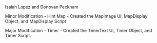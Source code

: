 Isaiah Lopez and Donovan Peckham

Minor Modification - Hint Map - Created the MapImage UI, MapDisplay Object, and MapDisplay Script

Major Modification - Timer - Created the TimerText UI, Timer Object, and Timer Script.
